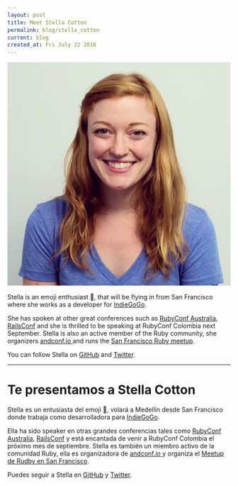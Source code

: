 ```yaml
---
layout: post
title: Meet Stella Cotton
permalink: blog/stella_cotton
current: blog
created_at: Fri July 22 2016
---
```


![Stella Cotton](/img/speakers/stella.jpg)

Stella is an emoji enthusiast 🍔, that will be flying in from San Francisco where she works as a developer for [IndieGoGo](https://www.indiegogo.com).

She has spoken at other great conferences such as [RubyConf Australia](http://www.rubyconf.org.au/2016/speakers), [RailsConf](http://railsconf.com/program/sessions#prop_1762) and she is thrilled to be speaking at RubyConf Colombia next September. Stella is also an active member of the Ruby community, she organizers [andconf.io
](https://www.andconf.io/) and runs the [San Francisco Ruby meetup](https://www.meetup.com/es-ES/sf-dot-rb/).

You can follow Stella on [GitHub][gh] and [Twitter][tw].

* * *

# Te presentamos a Stella Cotton

Stella es un entusiasta del emoji 🍔, volará a Medellín desde San Francisco donde trabaja como desarrolladora para [IndieGoGo](https://www.indiegogo.com).

Ella ha sido speaker en otras grandes conferencias tales como [RubyConf Australia](http://www.rubyconf.org.au/2016/speakers), [RailsConf](http://railsconf.com/program/sessions#prop_1762) y está encantada de venir a RubyConf Colombia el próximo mes de septiembre. Stella es también un miembro activo de la comunidad Ruby, ella es organizadora de [andconf.io
](Https://www.andconf.io/) y organiza el [Meetup de Rudby en San Francisco](https://www.meetup.com/es-ES/sf-dot-rb/).

Puedes seguir a Stella en [GitHub][GH] y [Twitter][TW].

[gh]: https://github.com/stellacotton
[tw]: https://twitter.com/practice_cactus
